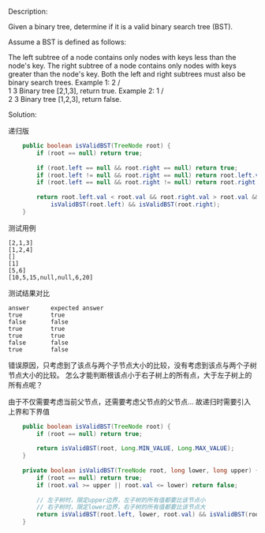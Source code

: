 Description:

Given a binary tree, determine if it is a valid binary search tree (BST).

Assume a BST is defined as follows:

The left subtree of a node contains only nodes with keys less than the node's key.
The right subtree of a node contains only nodes with keys greater than the node's key.
Both the left and right subtrees must also be binary search trees.
Example 1:
    2
   / \
  1   3
Binary tree [2,1,3], return true.
Example 2:
    1
   / \
  2   3
Binary tree [1,2,3], return false.

Solution:

递归版
```java 
    public boolean isValidBST(TreeNode root) {
        if (root == null) return true;
        
        if (root.left == null && root.right == null) return true;
        if (root.left != null && root.right == null) return root.left.val < root.val && isValidBST(root.left);
        if (root.left == null && root.right != null) return root.right.val > root.val && isValidBST(root.right);
            
        return root.left.val < root.val && root.right.val > root.val && 
            isValidBST(root.left) && isValidBST(root.right);
    }
```

测试用例
```
[2,1,3]
[1,2,4]
[]
[1]
[5,6]
[10,5,15,null,null,6,20]
```

测试结果对比
```
answer      expected answer
true        true
false       false
true        true
true        true
false       false
true        false 
```

错误原因，只考虑到了该点与两个子节点大小的比较，没有考虑到该点与两个子树节点大小的比较。
怎么才能判断根该点小于右子树上的所有点，大于左子树上的所有点呢？

由于不仅需要考虑当前父节点，还需要考虑父节点的父节点... 故递归时需要引入上界和下界值

```java
    public boolean isValidBST(TreeNode root) {
        if (root == null) return true;
        
        return isValidBST(root, Long.MIN_VALUE, Long.MAX_VALUE);
    }
    
    private boolean isValidBST(TreeNode root, long lower, long upper) {
        if (root == null) return true;
        if (root.val >= upper || root.val <= lower) return false;
        
        // 左子树时，限定upper边界，左子树的所有值都要比该节点小
        // 右子树时，限定lower边界，右子树的所有值都要比该节点大
        return isValidBST(root.left, lower, root.val) && isValidBST(root. right, root.val, upper);
    }
```